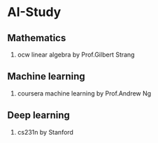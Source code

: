 # AI-Study

## Mathematics
1. ocw linear algebra by Prof.Gilbert Strang

## Machine learning
1. coursera machine learning by Prof.Andrew Ng

## Deep learning
1. cs231n by Stanford
